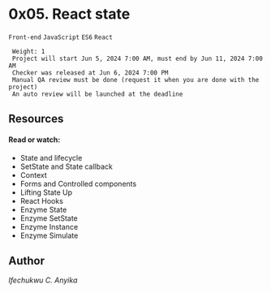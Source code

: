 # 0x05. React state
 `Front-end` `JavaScript` `ES6` `React`
```
 Weight: 1
 Project will start Jun 5, 2024 7:00 AM, must end by Jun 11, 2024 7:00 AM
 Checker was released at Jun 6, 2024 7:00 PM
 Manual QA review must be done (request it when you are done with the project)
 An auto review will be launched at the deadline
```

## Resources
#### Read or watch:

* State and lifecycle
* SetState and State callback
* Context
* Forms and Controlled components
* Lifting State Up
* React Hooks
* Enzyme State
* Enzyme SetState
* Enzyme Instance
* Enzyme Simulate


## Author
_Ifechukwu C. Anyika_
